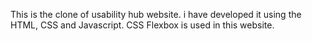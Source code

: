 This is the clone of usability hub website. i have developed it using the HTML, CSS and Javascript.
CSS Flexbox is used in this website.
